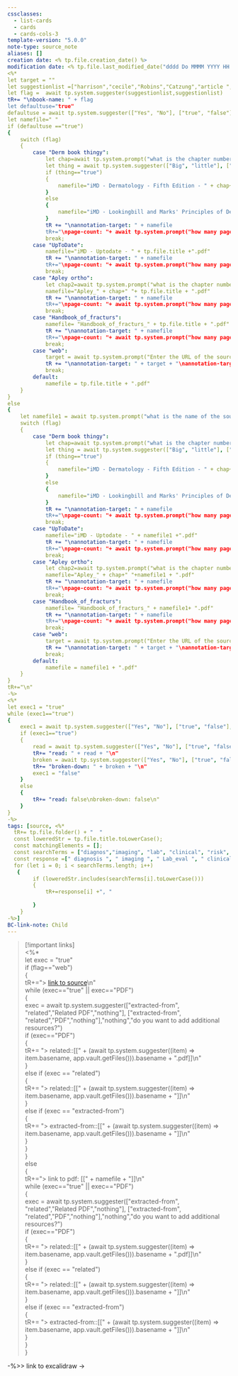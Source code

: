 ```yaml
---
cssclasses:
  - list-cards
  - cards 
  - cards-cols-3
template-version: "5.0.0"
note-type: source_note
aliases: []
creation date: <% tp.file.creation_date() %>
modification date: <% tp.file.last_modified_date("dddd Do MMMM YYYY HH:mm:ss") -%>
<%*
let target = ""
let suggestionlist =["harrison","cecile","Robins","Catzung","article ","case-files","bates","Lawrence","Learning clinical reasoning", "Schwartz" , "Kaplan" , "Novel" ,"Goldberg" ,"Derm book thingy","UpToDate","Apley ortho","Handbook_of_fracturs","other"];
let flag =  await tp.system.suggester(suggestionlist,suggestionlist)
tR+= "\nbook-name: " + flag
let defaultuse="true"
defaultuse = await tp.system.suggester(["Yes", "No"], ["true", "false"],true ,"would you like to use the default naming scheme for the PDF?")
let namefile=" "
if (defaultuse =="true")
{
	switch (flag)
	{
		case "Derm book thingy":
			let chap=await tp.system.prompt("what is the chapter number", "")
			let thing = await tp.system.suggester(["Big", "little"], ["true", "false"],true ,"big book or little book?")
			if (thing=="true")
			{
				namefile="iMD - Dermatology - Fifth Edition - " + chap+". "+ tp.file.title + ".pdf"
			}
			else
			{
				namefile="iMD - Lookingbill and Marks' Principles of Dermatology - Sixth Edition - " + chap+". "+ tp.file.title + ".pdf"
			}	
			tR += "\nannotation-target: " + namefile 
			tR+="\npage-count: "+ await tp.system.prompt("how many pages?", " ")
			break;
		case "UpToDate":
			namefile="iMD - Uptodate - " + tp.file.title +".pdf"
			tR += "\nannotation-target: " + namefile 
			tR+="\npage-count: "+ await tp.system.prompt("how many pages?", " ")
			break;
		case "Apley ortho":
			let chap2=await tp.system.prompt("what is the chapter number", "")
			namefile="Apley_" + chap+" "+ tp.file.title + ".pdf"
			tR += "\nannotation-target: " + namefile 
			tR+="\npage-count: "+ await tp.system.prompt("how many pages?", " ")
			break;
		case "Handbook_of_fracturs":
			namefile= "Handbook_of_fracturs_" + tp.file.title + ".pdf"
			tR += "\nannotation-target: " + namefile 
			tR+="\npage-count: "+ await tp.system.prompt("how many pages?", " ")
			break;
		case "web":
			target = await tp.system.prompt("Enter the URL of the source", "")
			tR += "\nannotation-target: " + target + "\nannotation-target-type: web"
			break;
		default: 
			namefile = tp.file.title + ".pdf"
	}
}
else 
{
	let namefile1 = await tp.system.prompt("what is the name of the source", "")
	switch (flag)
	{
		case "Derm book thingy":
			let chap=await tp.system.prompt("what is the chapter number", "")
			let thing = await tp.system.suggester(["Big", "little"], ["true", "false"],true ,"big book or little book?")
			if (thing=="true")
			{
				namefile="iMD - Dermatology - Fifth Edition - " + chap+". "+ namefile1 + ".pdf"
			}
			else
			{
				namefile="iMD - Lookingbill and Marks' Principles of Dermatology - Sixth Edition - " + chap+". "+ namefile1 + ".pdf"
			}	
			tR += "\nannotation-target: " + namefile 
			tR+="\npage-count: "+ await tp.system.prompt("how many pages?", " ")
			break;
		case "UpToDate":
			namefile="iMD - Uptodate - " + namefile1 +".pdf"
			tR += "\nannotation-target: " + namefile 
			tR+="\npage-count: "+ await tp.system.prompt("how many pages?", " ")
			break;
		case "Apley ortho":
			let chap2=await tp.system.prompt("what is the chapter number", "")
			namefile="Apley_" + chap+" "+namefile1 + ".pdf"
			tR += "\nannotation-target: " + namefile 
			tR+="\npage-count: "+ await tp.system.prompt("how many pages?", " ")
			break;
		case "Handbook_of_fracturs":
			namefile= "Handbook_of_fracturs_" + namefile1+ ".pdf"
			tR += "\nannotation-target: " + namefile 
			tR+="\npage-count: "+ await tp.system.prompt("how many pages?", " ")
			break;
		case "web":
			target = await tp.system.prompt("Enter the URL of the source", "")
			tR += "\nannotation-target: " + target + "\nannotation-target-type: web"
			break;
		default: 
			namefile = namefile1 + ".pdf"
	}
}
tR+="\n"
-%>
<%*  
let exec1 = "true"  
while (exec1=="true")  
{  
	exec1 = await tp.system.suggester(["Yes", "No"], ["true", "false"],false ,"do you want to change the initial status of this source?(read, broken down or linked up)")  
	if (exec1=="true")  
	{  
		read = await tp.system.suggester(["Yes", "No"], ["true", "false"],false ,"have you already read this source?")
		tR+= "read: " + read + "\n"
		broken = await tp.system.suggester(["Yes", "No"], ["true", "false"],false ,"have you already broken down this sourcce?")
		tR+= "broken-down: " + broken + "\n"
		exec1 = "false"
	}  
	else 
	{  
		tR+= "read: false\nbroken-down: false\n"
	}  
}  
-%>
tags: [source, <%* 
  tR+= tp.file.folder() + "  "
  const loweredStr = tp.file.title.toLowerCase();
  const matchingElements = [];
  const searchTerms = ["diagnos","imaging", "lab", "clinical", "risk", "treatment", "management", "therapy", "therapi", "physical", "etiology", "patho" , "symptom", "approach", "differential", "drugs","drug","agents"] 
  const response =[" diagnosis ", " imaging ", " Lab_eval ", " clinical_manifestation ", " risk_factors ", " treatment "," treatment "," treatment "," treatment ", " physical_exam ", " etiology "," pathogenesis "," clinical_manifestation " , " approach ", " Differential-Diagnosis ", " pharmacology ", " pharmacology "]
  for (let i = 0; i < searchTerms.length; i++)
   {
	    if (loweredStr.includes(searchTerms[i].toLowerCase()))
	    {
		    tR+=response[i] +", "
    
	    }
    }
-%>]
BC-link-note: Child 
---
```


> [!important links]  
<%*  
let exec = "true"  
if (flag=="web")  
{  
	tR+="> [link to source]("+target+")\n"  
	while (exec=="true" || exec=="PDF")  
	{  
		exec = await tp.system.suggester(["extracted-from", "related","Related PDF","nothing"], ["extracted-from", "related","PDF","nothing"],"nothing","do you want to add additional resources?")  
		if (exec=="PDF")  
		{  
			tR+= "> related::[[" + (await tp.system.suggester((item) => item.basename, app.vault.getFiles())).basename + ".pdf]]\n"  
		}  
		else if (exec == "related")  
		{  
			tR+= "> related::[[" + (await tp.system.suggester((item) => item.basename, app.vault.getFiles())).basename + "]]\n"  
		}  
		else if (exec == "extracted-from")  
		{  
			tR+= "> extracted-from::[[" + (await tp.system.suggester((item) => item.basename, app.vault.getFiles())).basename + "]]\n"  
		}  
	}  
}  
else  
{  
	tR+="> link to pdf: [[" + namefile + "]]\n"  
	while (exec=="true" || exec=="PDF")  
	{  
		exec = await tp.system.suggester(["extracted-from", "related","Related PDF","nothing"], ["extracted-from", "related","PDF","nothing"],"nothing","do you want to add additional resources?")  
		if (exec=="PDF")  
		{  
			tR+= "> related::[[" + (await tp.system.suggester((item) => item.basename, app.vault.getFiles())).basename + ".pdf]]\n"  
		}  
		else if (exec == "related")  
		{  
			tR+= "> related::[[" + (await tp.system.suggester((item) => item.basename, app.vault.getFiles())).basename + "]]\n"  
		}  
		else if (exec == "extracted-from")  
		{  
			tR+= "> extracted-from::[[" + (await tp.system.suggester((item) => item.basename, app.vault.getFiles())).basename + "]]\n"  
		}  
	}  
}  

-%>> link to excalidraw ->
